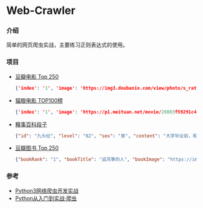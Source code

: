 # Web-Crawler
### 介绍

简单的网页爬虫实战，主要练习正则表达式的使用。

### 项目

- [豆瓣电影 Top 250](https://movie.douban.com/top250)

  ```json
  {'index': '1', 'image': 'https://img3.doubanio.com/view/photo/s_ratio_poster/public/p480747492.jpg', 'title': '肖申克的救赎', 'actor': '导演: 弗兰克·德拉邦特 Frank Darabont   主演: 蒂姆·罗宾斯 Tim Robbins /...', 'type': '1994 / 美国 / 犯罪 剧情', 'score': '9.6', 'comment': '1367659人评价', 'quote': '希望让人自由。'}
  ```

- [猫眼电影 TOP100榜](https://maoyan.com/board/4?offset=0)

  ```json
  {'index': '1', 'image': 'https://p1.meituan.net/movie/20803f59291c47e1e116c11963ce019e68711.jpg@160w_220h_1e_1c', 'title': '霸王别姬', 'actor': '张国荣,张丰毅,巩俐', 'time': '1993-01-01', 'score': '9.5'}
  ```

- [糗事百科段子](https://www.qiushibaike.com/text/)

  ```json
  {"id": "九头纪", "level": "82", "sex": "男", "content": "大学毕业前，和几个寝室哥们去一家还算比较好的餐厅吃饭。<br/>想到马上要分离了，到吃完时，气氛又点沉沉的。突然冒出只苍蝇在汤盆子上空飞啊飞，8只眼睛就盯着它，估计苍蝇吓坏了，直接掉汤里面溺汤身亡了。洗具来了，我们把服务员叫过来，让她去把领班的叫过来，然后让领班看苍蝇，告诉他“我们把汤喝完了，结果里面有只苍蝇，你们这叫苍蝇汤不叫海带排骨汤啊？你看怎么办吧？”他说给我们换盆。我们不答应，让他去把经理找来。最后汤免费，其他费用打八折。", "comment": "406", "like": "406"}
  ```

- [豆瓣图书 Top 250](https://book.douban.com/top250)

  ```json
  {"bookRank": "1", "bookTitle": "追风筝的人", "bookImage": "https://img3.doubanio.com/view/subject/m/public/s1727290.jpg", "bookLink": "https://book.douban.com/subject/1770782/", "bookInfo": "[美] 卡勒德·胡赛尼 / 李继宏 / 上海人民出版社 / 2006-5 / 29.00元", "bookScore": "8.9", "bookComment": "437742人评价", "bookQuote": "为你，千千万万遍"}
  ```

### 参考

- [Python3网络爬虫开发实战](https://germey.gitbooks.io/python3webspider/content/)
- [Python从入门到实战·爬虫](https://ke.qq.com/course/395289)